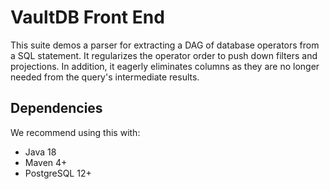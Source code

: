 # VaultDB Front End

This suite demos a parser for extracting a DAG of database operators from a SQL statement.   It regularizes the operator order to push down filters and projections.  In addition, it eagerly eliminates columns as they are no longer needed from the query's intermediate results.


## Dependencies

We recommend using this with:
* Java 18
* Maven 4+
* PostgreSQL 12+
